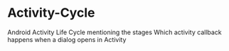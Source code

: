# Activity-Cycle
Android Activity Life Cycle mentioning the stages 
Which activity callback happens when a dialog opens in Activity
